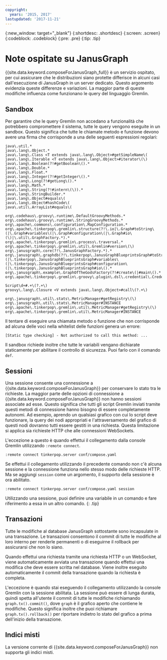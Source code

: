 ```yaml
---
copyright:
  years: '2015, 2017'
lastupdated: '2017-11-21'
---
```


{:new_window: target="_blank"}
{:shortdesc: .shortdesc}
{:screen: .screen}
{:codeblock: .codeblock}
{:pre: .pre}
{:tip: .tip}

# Note ospitate su JanusGraph

{{site.data.keyword.composeForJanusGraph_full}} è un servizio ospitato, per cui assicurare che le distribuzioni siano protette differisce in alcuni casi dall'esecuzione di JanusGraph in un server dedicato. Questo argomento evidenzia queste differenze e variazioni. La maggior parte di queste modifiche influenza come funzionano le query del linguaggio Gremlin.

## Sandbox

Per garantire che le query Gremlin non accedano a funzionalità che potrebbero compromettere il sistema, tutte le query vengono eseguite in un sandbox. Questo significa che tutte le chiamate metodo e funzione devono avere una firma che corrisponde a una delle seguenti espressioni regolari:

```
java\.util.*
java\.lang\.Object.*
java\.lang\.Class <T extends java\.lang\.Object>#getSimpleName\(
java\.lang\.Iterable <T extends java\.lang\.Object>#iterator\(\)
java\.lang\.Boolean(?!#getBoolean\().*
java\.lang\.Double.*
java\.lang\.Float.*
java\.lang\.Integer(?!#getInteger\().*
java\.lang\.Long(?!#getLong\().*
java\.lang\.Math.*
java\.lang\.String(?!#intern\(\)).*
java\.lang\.StringBuilder.*
java\.lang\.Object#equals\(
java\.lang\.Object#hashCode\(
java\.util\.ArrayList#equals\(

org\.codehaus\.groovy\.runtime\.DefaultGroovyMethods.*
org\.codehaus\.groovy\.runtime\.StringGroovyMethods.*
org\.apache\.commons\.configuration\.MapConfiguration.*
org\.apache\.tinkerpop\.gremlin\.structure(?!\.io|\.Graph#toString\(|\.Graph#variables\(|\.Graph#configuration\(|\.Graph#io\(\)|\.util\.GraphFactory.*).*
org\.apache\.tinkerpop\.gremlin\.process\.traversal.*
org\.apache\.tinkerpop\.gremlin\.util\.Gremlin#version\(\)
org\.janusgraph\.core(?!\.JanusGraphFactory.*).*
org\.janusgraph\.graphdb(?!\.tinkerpop\.JanusGraphBlueprintsGraph#toString\(|\.tinkerpop\.JanusGraphBlueprintsGraph#variables\(|\.tinkerpop\.JanusGraphBlueprintsGraph#configuration\(|\.tinkerpop\.JanusGraphBlueprintsGraph#io\().*
org\.janusgraph\.example\.GraphOfTheGodsFactory(?!#create\(|#main\().*
org\.apache\.tinkerpop\.gremlin\.groovy\.plugin\.dsl\.credential\.CredentialGraph.*

Script\d+#.+\(?.+\)
groovy\.lang\.Closure <V extends java\.lang\.Object>#call\(?.+\)

org\.janusgraph\.util\.stats\.MetricManager#getRegistry\(\)
org\.janusgraph\.util\.stats\.MetricManager#INSTANCE
org\.apache\.tinkerpop\.gremlin\.util\.MetricManager#getRegistry\(\)
org\.apache\.tinkerpop\.gremlin\.util\.MetricManager#INSTANCE
```

Il tentare di eseguire una chiamata metodo o funzione che non corrisponde ad alcuna delle voci nella whitelist delle funzioni genera un errore: 

```
[Static type checking] - Not authorized to call this method: ...
```

Il sandbox richiede inoltre che tutte le variabili vengano dichiarate staticamente per abilitare il controllo di sicurezza. Puoi farlo con il comando `def`.

## Sessioni

Una sessione consente una connessione a {{site.data.keyword.composeForJanusGraph}} per conservare lo stato tra le richieste. La maggior parte delle opzioni di connessione a {{site.data.keyword.composeForJanusGraph}} non hanno sessioni associate ad esse. Questo significa che tutti gli script Gremlin inviati tramite questi metodi di connessione hanno bisogno di essere completamente autonomi. Ad esempio, aprendo un qualsiasi grafico con cui lo script deve funzionare, la query dei nodi appropriati e l'attraversamento del grafico di questi nodi dovranno tutti essere gestiti in una richiesta. Questa limitazione si applica sia richieste HTTP che alle connessioni WebSockets. 

L'eccezione a questo è quando effettui il collegamento dalla console Gremlin utilizzando `:remote connect`.

```
:remote connect tinkerpop.server conf/compose.yaml
```

Se effettui il collegamento utilizzando il precedente comando non c'è alcuna sessione e la connessione funziona nello stesso modo delle richieste HTTP. Ma se aggiungi `session` come un argomento, il supporto della sessione è ora abilitato.

```
:remote connect tinkerpop.server conf/compose.yaml session
```

Utilizzando una sessione, puoi definire una variabile in un comando e fare riferimento a essa in un altro comando.
{: .tip}

## Transazioni

Tutte le modifiche al database JanusGraph sottostante sono incapsulate in una transazione. Le transazioni consentono il commit di tutte le modifiche al loro interno per renderle permanenti o di eseguirne il rollback per assicurarsi che non lo siano. 

Quando effettui una richiesta tramite una richiesta HTTP o un WebSocket, viene automaticamente avviata una transazione quando effettui una modifica che deve essere scritta nel database. Viene inoltre eseguito automaticamente il commit della transazione quando la richiesta è completa.

L'eccezione è quando stai eseguendo il collegamento utilizzando la console Gremlin con la sessione abilitata. La sessione può essere di lunga durata, quindi spetta all'utente il commit di tutte le modifiche richiamando `graph.tx().commit()`, dove `graph` è il grafico aperto che contiene le modifiche. Questo significa inoltre che puoi richiamare `graph.tx().rollback()` per riportare indietro lo stato del grafico a prima dell'inizio della transazione. 

## Indici misti

La versione corrente di {{site.data.keyword.composeForJanusGraph}} non supporta gli indici misti.

